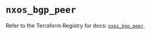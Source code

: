 # `nxos_bgp_peer`

Refer to the Terraform Registry for docs: [`nxos_bgp_peer`](https://registry.terraform.io/providers/ciscodevnet/nxos/0.5.10/docs/resources/bgp_peer).
